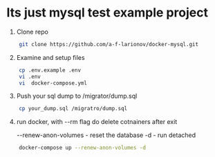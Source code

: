 # Its just mysql test example project

1. Clone repo

```bash
    git clone https://github.com/a-f-larionov/docker-mysql.git
```

2. Examine and setup files

```bash
    cp .env.example .env
    vi .env
    vi  docker-compose.yml
```

3. Push your sql dump to /migrator/dump.sql

```bash
    cp your_dump.sql /migratro/dump.sql
```

4. run docker, with --rm flag do delete cotnainers after exit

    --renew-anon-volumes - reset the database
    -d - run detached

```bash
    docker-compose up --renew-anon-volumes -d
```


